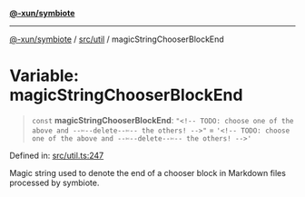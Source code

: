 [**@-xun/symbiote**](../../../README.md)

***

[@-xun/symbiote](../../../README.md) / [src/util](../README.md) / magicStringChooserBlockEnd

# Variable: magicStringChooserBlockEnd

> `const` **magicStringChooserBlockEnd**: `"<!-- TODO: choose one of the above and --✄--delete--✄-- the others! -->"` = `'<!-- TODO: choose one of the above and --✄--delete--✄-- the others! -->'`

Defined in: [src/util.ts:247](https://github.com/Xunnamius/symbiote/blob/138da875f3247f966687e95b91c7caf822df3c49/src/util.ts#L247)

Magic string used to denote the end of a chooser block in Markdown
files processed by symbiote.
